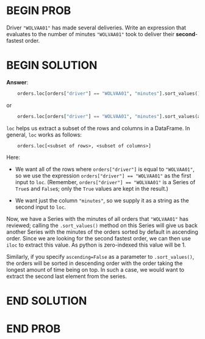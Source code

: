 # BEGIN PROB

Driver `"WOLVAA01"` has made several deliveries. Write an expression
that evaluates to the number of minutes `"WOLVAA01"` took to deliver
their **second**-fastest order.

# BEGIN SOLUTION

**Answer**:
```python
    orders.loc[orders["driver"] == "WOLVAA01", "minutes"].sort_values().iloc[1] 
```

or  

```python
    orders.loc[orders["driver"] == "WOLVAA01", "minutes"].sort_values(ascending=False).iloc[-2]
```


`loc` helps us extract a subset of the rows and columns in a DataFrame. In general, `loc` works as follows:

```
    orders.loc[<subset of rows>, <subset of columns>]
```


Here:

- We want all of the rows where `orders["driver"]` is equal to `"WOLVAA01"`, so we use the expression `orders["driver"] == "WOLVAA01"` as the first input to `loc`. (Remember, `orders["driver"] == "WOLVAA01"` is a Series of `True`s and `False`s; only the `True` values are kept in the result.)

- We want just the column `"minutes"`, so we supply it as a string as the second input to `loc`.

Now, we have a Series with the minutes of all orders that `"WOLVAA01"` has reviewed; calling the `.sort_values()` method on this Series will give us back another Series with the minutes of the orders sorted by default in ascending order. Since we are looking for the second fastest order, we can then use `iloc` to extract this value. As python is zero-indexed this value will be 1. 

Similarly, if you specify `ascending=False` as a parameter to `.sort_values()`, the orders will be sorted in descending order with the order taking the longest amount of time being on top. In such a case, we would want to extract the second last element from the series.

# END SOLUTION

# END PROB